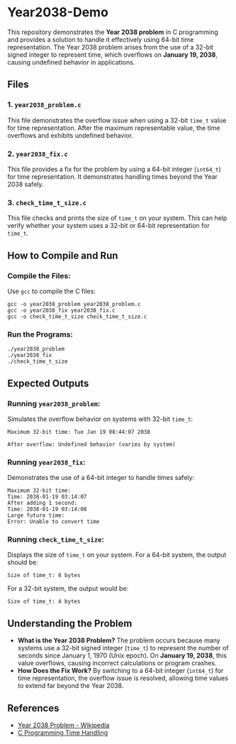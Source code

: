 # Year2038-Demo

This repository demonstrates the **Year 2038 problem** in C programming and provides a solution to handle it effectively using 64-bit time representation. The Year 2038 problem arises from the use of a 32-bit signed integer to represent time, which overflows on **January 19, 2038**, causing undefined behavior in applications.

## **Files**

### 1. `year2038_problem.c`

This file demonstrates the overflow issue when using a 32-bit `time_t` value for time representation. After the maximum representable value, the time overflows and exhibits undefined behavior.

### 2. `year2038_fix.c`

This file provides a fix for the problem by using a 64-bit integer (`int64_t`) for time representation. It demonstrates handling times beyond the Year 2038 safely.

### 3. `check_time_t_size.c`

This file checks and prints the size of `time_t` on your system. This can help verify whether your system uses a 32-bit or 64-bit representation for `time_t`.

## **How to Compile and Run**

### Compile the Files:

Use `gcc` to compile the C files:

```
gcc -o year2038_problem year2038_problem.c
gcc -o year2038_fix year2038_fix.c
gcc -o check_time_t_size check_time_t_size.c
```

### Run the Programs:

```
./year2038_problem
./year2038_fix
./check_time_t_size
```

## **Expected Outputs**

### Running `year2038_problem`:

Simulates the overflow behavior on systems with 32-bit `time_t`:

```
Maximum 32-bit time: Tue Jan 19 08:44:07 2038

After overflow: Undefined behavior (varies by system)
```

### Running `year2038_fix`:

Demonstrates the use of a 64-bit integer to handle times safely:

```
Maximum 32-bit time:
Time: 2038-01-19 03:14:07
After adding 1 second:
Time: 2038-01-19 03:14:08
Large future time:
Error: Unable to convert time
```

### Running `check_time_t_size`:

Displays the size of `time_t` on your system. For a 64-bit system, the output should be:

```
Size of time_t: 8 bytes
```

For a 32-bit system, the output would be:

```
Size of time_t: 4 bytes
```

## **Understanding the Problem**

- **What is the Year 2038 Problem?** The problem occurs because many systems use a 32-bit signed integer (`time_t`) to represent the number of seconds since January 1, 1970 (Unix epoch). On **January 19, 2038**, this value overflows, causing incorrect calculations or program crashes.
- **How Does the Fix Work?** By switching to a 64-bit integer (`int64_t`) for time representation, the overflow issue is resolved, allowing time values to extend far beyond the Year 2038.

## **References**

- [Year 2038 Problem - Wikipedia](https://en.wikipedia.org/wiki/Year_2038_problem)
- [C Programming Time Handling](https://computer.howstuffworks.com/c.htm)
